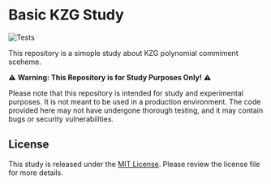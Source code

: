 # Basic KZG Study
![Tests](https://github.com/xavi-pinsach/kzg-basic-study/workflows/tests/badge.svg)

This repository is a simople study about KZG polynomial commiment sceheme.

⚠️ **Warning: This Repository is for Study Purposes Only!** ⚠️

Please note that this repository is intended for study and experimental purposes. It is not meant to be used in a production environment. The code provided here may not have undergone thorough testing, and it may contain bugs or security vulnerabilities.

## License

This study is released under the [MIT License](LICENSE). Please review the license file for more details.

